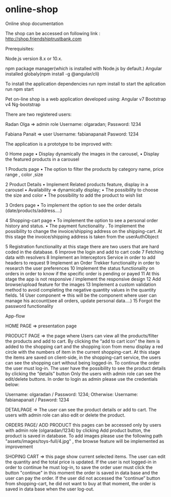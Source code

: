 # online-shop
Online shop documentation

The shop can be accessed on following link : http://shop.friendshiptrustbank.com

Prerequisites:

Node.js version 8.x or 10.x.


npm package manager(which is installed with Node.js by default.)
Angular installed globaly(npm install -g @angular/cli)


To install the application dependencies run npm install
to start the aplication run npm start

Pet on-line shop is a web application developed using:
Angular v7
Bootstrap v4
Ng-bootstrap

There are two registered users:

Radan Olga => admin role
Username: olgaradan;
Password: 1234

Fabiana Panait => user
Username: fabianapanait
Pasword: 1234


The application is a prototype to be improved with:

0 Home page
•	Display dynamically  the images in the carousel,
•	Display the featured products in a carousel

1 Products page
•	The option to filter the products by category name, price range , color ,size

2 Product Details
•	Implement Related products feature, display in a carousel
•	Availability => dynamically display;
•	The possibility to choose the   size and color
•	The possibility to add the product to wish list

3 Orders page
•	To implement the option to see the order details (date/products/address….)

4 Shopping-cart page
•	To implement the option to see a personal order history and status.
•	The payment functionality
.   To implement the possibility to change the invoice/shipping address on the shipping-cart. At this stage the invoice/shipping address is taken from the userAuthObject 

5 Registration functionality at this stage there are two users that are hard coded in the database.
6 Improve the login and add to cart code
7 Fetching data with resolvers
8 Implement an Interceptors Service in order to add headers to request
9 Implement an Order Trekker functionality in order to research the user preferences 
10 Implement the status functionality on orders in order to know if the specific order is pending or payed
11 At this stage the app is not responsive / implement the responsive design
12 Add browse/upload feature for the images 
13 Implement a custom validation method to avoid completing the negative quantity values in the quantity fields.
14 User component => this will be the component where user can manage his account(see all orders, update personal data....)
15 Forgot the password functionality 

App-flow

HOME PAGE => presentation page

PRODUCT PAGE => the page where Users can view all the products/filter the products and add to cart. By clicking the “add to cart icon” the item is added to the shopping cart and the shopping icon from menu display a red circle with the numbers of item in the current shopping-cart.  At this stage the items are saved on client-side, in the shopping-cart service, the users can see the shopping cart without being logged-in. To continue the order the user must log-in. The user have the possibility to see the product details by clicking the “details” button
Only the users with admin role can see the edit/delete buttons.  In order to login as admin please use the credentials below:  

Username: olgaradan / Password: 1234;
Otherwise:
Username: fabianapanait / Pasword: 1234

DETAILPAGE => The user can see the product details or add to cart. The users with admin role can also edit or delete the product. 

ORDERS PAGE/ ADD PRODUCT this pages can be accessed only by users with admin     role (olgaradan/1234) by clicking Add product button, the product is saved in database. To add images please use the following path "assets/images/toys-full/4.jpg" , the browse feature will be implemented as improvement

SHOPING CART => this page show current selected items. The user can edit the quantity and the total price is updated. If the user is not logged-in in order to continue he must log-in, to save the order user must click the button "continue" in this moment the order is saved in data base and the user can pay the order.  If the user did not accessed the “continue” button from shopping-cart, he did not want to buy at that moment, the order is saved in data base when the user log-out.



